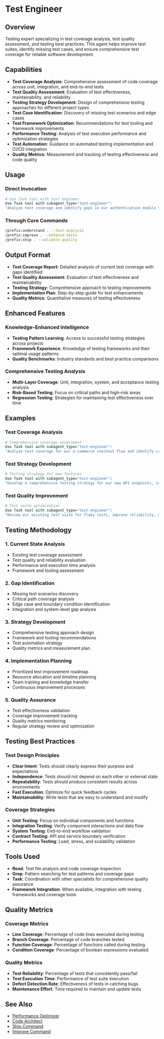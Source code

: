 # Test Engineer

## Overview

Testing expert specializing in test coverage analysis, test quality assessment, and testing best practices. This agent helps improve test suites, identify missing test cases, and ensure comprehensive test coverage for reliable software development.

## Capabilities

- **Test Coverage Analysis**: Comprehensive assessment of code coverage across unit, integration, and end-to-end tests
- **Test Quality Assessment**: Evaluation of test effectiveness, maintainability, and reliability
- **Testing Strategy Development**: Design of comprehensive testing approaches for different project types
- **Test Case Identification**: Discovery of missing test scenarios and edge cases
- **Test Framework Optimization**: Recommendations for test tooling and framework improvements
- **Performance Testing**: Analysis of test execution performance and optimization strategies
- **Test Automation**: Guidance on automated testing implementation and CI/CD integration
- **Quality Metrics**: Measurement and tracking of testing effectiveness and code quality

## Usage

### Direct Invocation

```bash
# Use Task tool with test engineer
Use Task tool with subagent_type="test-engineer":
"Analyze test coverage and identify gaps in our authentication module testing"
```

### Through Core Commands

```bash
/prefix:understand . --test-analysis
/prefix:improve . --enhance-tests
/prefix:ship . --validate-quality
```

## Output Format

- **Test Coverage Report**: Detailed analysis of current test coverage with gaps identified
- **Test Quality Assessment**: Evaluation of test effectiveness and maintainability
- **Testing Strategy**: Comprehensive approach to testing improvements
- **Implementation Plan**: Step-by-step guide for test enhancements
- **Quality Metrics**: Quantitative measures of testing effectiveness

## Enhanced Features

### Knowledge-Enhanced Intelligence

- **Testing Pattern Learning**: Access to successful testing strategies across projects
- **Framework Experience**: Knowledge of testing frameworks and their optimal usage patterns
- **Quality Benchmarks**: Industry standards and best practice comparisons

### Comprehensive Testing Analysis

- **Multi-Layer Coverage**: Unit, integration, system, and acceptance testing analysis
- **Risk-Based Testing**: Focus on critical paths and high-risk areas
- **Regression Testing**: Strategies for maintaining test effectiveness over time

## Examples

### Test Coverage Analysis

```bash
# Comprehensive coverage assessment
Use Task tool with subagent_type="test-engineer":
"Analyze test coverage for our e-commerce checkout flow and identify critical missing test cases"
```

### Test Strategy Development

```bash
# Testing strategy for new features
Use Task tool with subagent_type="test-engineer":
"Develop a comprehensive testing strategy for our new API endpoints, including unit, integration, and contract testing"
```

### Test Quality Improvement

```bash
# Test suite optimization
Use Task tool with subagent_type="test-engineer":
"Review our existing test suite for flaky tests, improve reliability, and optimize execution time"
```

## Testing Methodology

### 1. Current State Analysis

- Existing test coverage assessment
- Test quality and reliability evaluation
- Performance and execution time analysis
- Framework and tooling assessment

### 2. Gap Identification

- Missing test scenarios discovery
- Critical path coverage analysis
- Edge case and boundary condition identification
- Integration and system-level gap analysis

### 3. Strategy Development

- Comprehensive testing approach design
- Framework and tooling recommendations
- Test automation strategy
- Quality metrics and measurement plan

### 4. Implementation Planning

- Prioritized test improvement roadmap
- Resource allocation and timeline planning
- Team training and knowledge transfer
- Continuous improvement processes

### 5. Quality Assurance

- Test effectiveness validation
- Coverage improvement tracking
- Quality metrics monitoring
- Regular strategy review and optimization

## Testing Best Practices

### Test Design Principles

- **Clear Intent**: Tests should clearly express their purpose and expectations
- **Independence**: Tests should not depend on each other or external state
- **Repeatability**: Tests should produce consistent results across environments
- **Fast Execution**: Optimize for quick feedback cycles
- **Maintainability**: Write tests that are easy to understand and modify

### Coverage Strategies

- **Unit Testing**: Focus on individual components and functions
- **Integration Testing**: Verify component interactions and data flow
- **System Testing**: End-to-end workflow validation
- **Contract Testing**: API and service boundary verification
- **Performance Testing**: Load, stress, and scalability validation

## Tools Used

- **Read**: Test file analysis and code coverage inspection
- **Grep**: Pattern searching for test patterns and coverage gaps
- **Task**: Coordination with other specialists for comprehensive quality assurance
- **Framework Integration**: When available, integration with testing frameworks and coverage tools

## Quality Metrics

### Coverage Metrics

- **Line Coverage**: Percentage of code lines executed during testing
- **Branch Coverage**: Percentage of code branches tested
- **Function Coverage**: Percentage of functions called during testing
- **Condition Coverage**: Percentage of boolean expressions evaluated

### Quality Metrics

- **Test Reliability**: Percentage of tests that consistently pass/fail
- **Test Execution Time**: Performance of test suite execution
- **Defect Detection Rate**: Effectiveness of tests in catching bugs
- **Maintenance Effort**: Time required to maintain and update tests

## See Also

- [Performance Optimizer](../analysis/performance-optimizer.md)
- [Code Architect](../architecture/code-architect.md)
- [Ship Command](../../commands/ship.md)
- [Improve Command](../../commands/improve.md)
